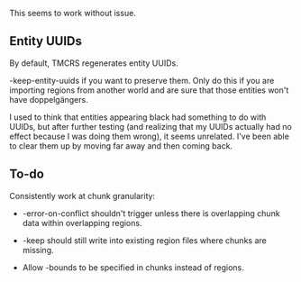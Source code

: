 This seems to work without issue.

## Entity UUIDs

By default, TMCRS regenerates entity UUIDs.

-keep-entity-uuids if you want to preserve them.  Only do this
if you are importing regions from another world and are sure that
those entities won't have doppelgängers.

I used to think that entities appearing black had something to do with
UUIDs, but after further testing (and realizing that my UUIDs actually
had no effect because I was doing them wrong), it seems unrelated.
I've been able to clear them up by moving far away and then coming back.

## To-do

Consistently work at chunk granularity:

- -error-on-conflict shouldn't trigger unless there is overlapping chunk
  data within overlapping regions.
- -keep should still write into existing region files where chunks are missing.

- Allow -bounds to be specified in chunks instead of regions.
